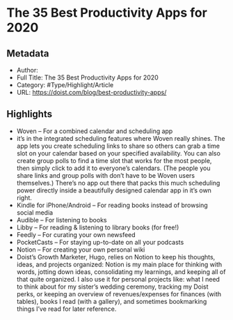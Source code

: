 # The 35 Best Productivity Apps for 2020

## Metadata

* Author: 
* Full Title: The 35 Best Productivity Apps for 2020
* Category: #Type/Highlight/Article
* URL: https://doist.com/blog/best-productivity-apps/

## Highlights

* Woven – For a combined calendar and scheduling app
* it’s in the integrated scheduling features where Woven really shines. The app lets you create scheduling links to share so others can grab a time slot on your calendar based on your specified availability. You can also create group polls to find a time slot that works for the most people, then simply click to add it to everyone’s calendars. (The people you share links and group polls with don’t have to be Woven users themselves.) There’s no app out there that packs this much scheduling power directly inside a beautifully designed calendar app in it’s own right.
* Kindle for iPhone/Android – For reading books instead of browsing social media
* Audible – For listening to books
* Libby – For reading & listening to library books (for free!)
* Feedly – For curating your own newsfeed
* PocketCasts – For staying up-to-date on all your podcasts
* Notion – For creating your own personal wiki
* Doist’s Growth Marketer, Hugo, relies on Notion to keep his thoughts, ideas, and projects organized:
  Notion is my main place for thinking with words, jotting down ideas, consolidating my learnings, and keeping all of that quite organized. I also use it for personal projects like: what I need to think about for my sister’s wedding ceremony, tracking my Doist perks, or keeping an overview of revenues/expenses for finances (with tables), books I read (with a gallery), and sometimes bookmarking things I’ve read for later reference.
